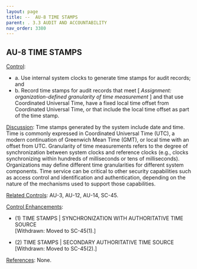 ```yaml
---
layout: page
title: --  AU-8 TIME STAMPS 
parent: . 3.3 AUDIT AND ACCOUNTABILITY
nav_order: 3380 
---
```


## AU-8 TIME STAMPS

<ins>Control</ins>:

* a. Use internal system clocks to generate time stamps for audit records; and
* b. Record time stamps for audit records that meet [ _Assignment: organization-defined granularity of time measurement_ ] and that use Coordinated Universal Time, have a fixed local time offset from Coordinated Universal Time, or that include the local time offset as part of the time stamp.

<ins>Discussion</ins>: Time stamps generated by the system include date and time. Time is commonly expressed in Coordinated Universal Time (UTC), a modern continuation of Greenwich Mean Time (GMT), or local time with an offset from UTC. Granularity of time measurements refers to the degree of synchronization between system clocks and reference clocks (e.g., clocks synchronizing within hundreds of milliseconds or tens of milliseconds). Organizations may define different time granularities for different system components. Time service can be critical to other security capabilities such as access control and identification and authentication, depending on the nature of the mechanisms used to support those capabilities.

<ins>Related Controls</ins>: AU-3, AU-12, AU-14, SC-45.

<ins>Control Enhancements</ins>:

* (1) TIME STAMPS | SYNCHRONIZATION WITH AUTHORITATIVE TIME SOURCE<br>
[Withdrawn: Moved to SC-45(1).]

* (2) TIME STAMPS | SECONDARY AUTHORITATIVE TIME SOURCE<br>
[Withdrawn: Moved to SC-45(2).]

<ins>References</ins>: None.
